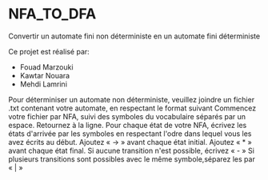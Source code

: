 # NFA_TO_DFA
Convertir un automate fini non déterministe en un automate fini déterministe

Ce projet est réalisé par:
- Fouad Marzouki
- Kawtar Nouara
- Mehdi Lamrini

Pour déterminiser un automate non déterministe, veuillez joindre un fichier .txt contenant votre automate, en respectant le format suivant
Commencez votre fichier par NFA, suivi des symboles du vocabulaire séparés par un espace.
Retournez à la ligne.
Pour chaque état de votre NFA, écrivez les états d'arrivée par les symboles en respectant l'odre dans lequel vous les avez écrits au début.
Ajoutez « -> » avant chaque état initial.
Ajoutez « * » avant chaque état final.
Si aucune transition n'est possible, écrivez « - »
Si plusieurs transitions sont possibles avec le même symbole,séparez les par « | »
